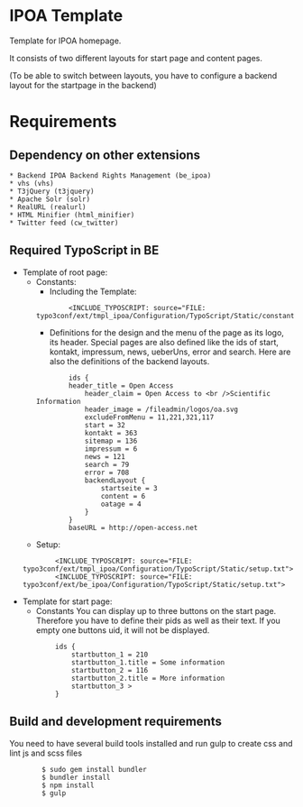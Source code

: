 IPOA Template
======================

Template for IPOA homepage.

It consists of two different layouts for start page and content pages.

(To be able to switch between layouts, you have to configure a backend layout for the startpage in the backend)

# Requirements

## Dependency on other extensions
	* Backend IPOA Backend Rights Management (be_ipoa)
	* vhs (vhs)
	* T3jQuery (t3jquery)
	* Apache Solr (solr)
	* RealURL (realurl)
	* HTML Minifier (html_minifier)
	* Twitter feed (cw_twitter)

## Required TypoScript in BE
*   Template of root page:
	*   Constants:
		*   Including the Template:
		```
				<INCLUDE_TYPOSCRIPT: source="FILE: typo3conf/ext/tmpl_ipoa/Configuration/TypoScript/Static/constants.txt">
		```
		*   Definitions for the design and the menu of the page as its logo, its header.
		Special pages are also defined like the ids of start, kontakt, impressum, news, ueberUns, error and search.
		Here are also the definitions of the backend layouts.
		```
				ids {
				header_title = Open Access
					header_claim = Open Access to <br />Scientific Information
					header_image = /fileadmin/logos/oa.svg
					excludeFromMenu = 11,221,321,117
					start = 32
					kontakt = 363
					sitemap = 136
					impressum = 6
					news = 121
					search = 79
					error = 708
					backendLayout {
						startseite = 3
						content = 6
						oatage = 4
					}
				}
				baseURL = http://open-access.net
		```
	*   Setup:
	```
			<INCLUDE_TYPOSCRIPT: source="FILE: typo3conf/ext/tmpl_ipoa/Configuration/TypoScript/Static/setup.txt">
			<INCLUDE_TYPOSCRIPT: source="FILE: typo3conf/ext/be_ipoa/Configuration/TypoScript/Static/setup.txt">
	```
*   Template for start page:
	*   Constants
	You can display up to three buttons on the start page. Therefore you have to define their pids as well as their text.
	If you empty one buttons uid, it will not be displayed.
	```
			ids {
				startbutton_1 = 210
				startbutton_1.title = Some information
				startbutton_2 = 116
				startbutton_2.title = More information
				startbutton_3 >
			}
	```
			
## Build and development requirements
You need to have several build tools installed and run gulp to create css and lint js and scss files
```
		$ sudo gem install bundler
		$ bundler install
		$ npm install
		$ gulp
```
